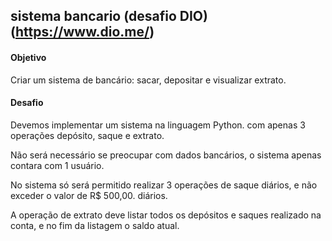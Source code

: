 ## sistema bancario (desafio DIO)(https://www.dio.me/)

#### Objetivo 
Criar um sistema de bancário: sacar, depositar e visualizar extrato.

#### Desafio 
Devemos implementar um sistema na linguagem Python. com apenas 3 operações
depósito, saque e extrato.

Não será necessário se preocupar com dados bancários, o sistema apenas contara com 1 usuário.

No sistema só será permitido realizar 3 operações de saque diários, e não exceder o valor de R$ 500,00. diários.

A operação de extrato deve listar todos os depósitos e saques realizado na conta, e no fim da listagem o saldo atual.
